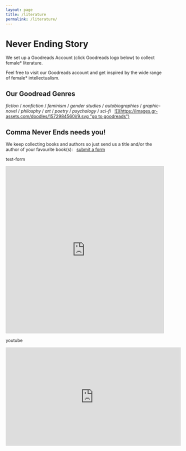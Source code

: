 ```yaml
---
layout: page
title: /literature
permalink: /literature/
---
```


<h1>Never Ending Story</h1>
We set up a Goodreads Account (click Goodreads logo below) to collect female* literature. 

Feel free to visit our Goodreads account and get inspired by the wide range of female* intellectualism. 
&nbsp;
&nbsp;
<h2>Our Goodread Genres</h2>
<em>fiction</em> / <em>nonfiction</em> / <em>feminism</em> / <em>gender studies</em> / <em>autobiographies</em> / <em>graphic-novel</em> / <em>philosphy</em> / <em>art</em> / <em>poetry</em> / <em>psychology</em> / <em>sci-fi</em>
&nbsp;
<a href="https://www.goodreads.com/user/show/104617976-commaneverends" target="_blank">![](https://images.gr-assets.com/doodles/1572984560i/9.svg "go to goodreads")</a>

<h2>Comma Never Ends needs you!</h2>            
We keep collecting books and authors so just send us a title and/or the author of your favourite book(s): 
&nbsp;
<a href="https://airtable.com/shreaQ9jTsWLpJSXK" target="_blank">submit a form</a>

test-form
<iframe src="https://airtable.com/embed/shreaQ9jTsWLpJSXK?backgroundColor=orange" frameborder="0" onmousewheel="" width="100%" height="533" style="background: transparent; border: 1px solid #ccc;" allowfullscreen=""></iframe>

youtube
<iframe width="560" height="315" src="https://www.youtube.com/embed/EWcTp1r_Nls" frameborder="0" allow="accelerometer; autoplay; encrypted-media; gyroscope; picture-in-picture" allowfullscreen=""></iframe>
